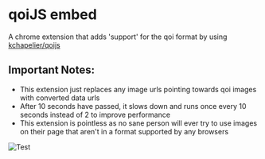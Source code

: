 # qoiJS embed

A chrome extension that adds 'support' for the qoi format by using [kchapelier/qoijs](https://github.com/kchapelier/qoijs)

## Important Notes:

 - This extension just replaces any image urls pointing towards qoi images with converted data urls
 - After 10 seconds have passed, it slows down and runs once every 10 seconds instead of 2 to improve performance
 - This extension is pointless as no sane person will ever try to use images on their page that aren't in a format supported by any browsers



![Test](https://raw.githubusercontent.com/kchapelier/qoijs/1796db56e18bfe6787b92f0b696bc0aa9e9b4566/test-images/kodim23.qoi)